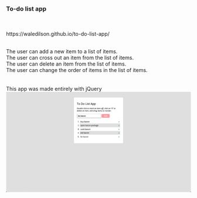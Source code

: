 <h3>To-do list app</h3>
<br>
<br>
https://waledilson.github.io/to-do-list-app/
<br>
<br>
<p>The user can add a new item to a list of items.<br>
The user can cross out an item from the list of items.<br>
The user can delete an item from the list of items.<br>
The user can change the order of items in the list of items.
<br>
<br>
<br>
This app was made entirely with jQuery
<br>
<img src="todo-list-ss1.png">
